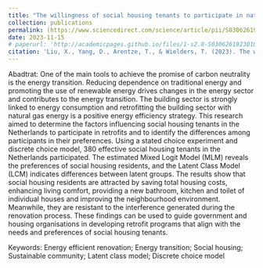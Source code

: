 ```yaml
---
title: "The willingness of social housing tenants to participate in natural gas-free heating systems project: Insights from a stated choice experiment in the Netherlands"
collection: publications
permalink: (https://www.sciencedirect.com/science/article/pii/S030626192301070X)
date: 2023-11-15
# paperurl: 'http://academicpages.github.io/files/1-s2.0-S030626192301070X-main.pdf'
citation: 'Liu, X., Yang, D., Arentze, T., & Wielders, T. (2023). The willingness of social housing tenants to participate in natural gas-free heating systems project: Insights from a stated choice experiment in the Netherlands. Applied Energy, 350, 121706.'
---
```


Abadtrat: One of the main tools to achieve the promise of carbon neutrality is the energy transition. Reducing dependence on traditional energy and promoting the use of renewable energy drives changes in the energy sector and contributes to the energy transition. The building sector is strongly linked to energy consumption and retrofitting the building sector with natural gas energy is a positive energy efficiency strategy. This research aimed to determine the factors influencing social housing tenants in the Netherlands to participate in retrofits and to identify the differences among participants in their preferences. Using a stated choice experiment and discrete choice model, 380 effective social housing tenants in the Netherlands participated. The estimated Mixed Logit Model (MLM) reveals the preferences of social housing residents, and the Latent Class Model (LCM) indicates differences between latent groups. The results show that social housing residents are attracted by saving total housing costs, enhancing living comfort, providing a new bathroom, kitchen and toilet of individual houses and improving the neighbourhood environment. Meanwhile, they are resistant to the interference generated during the renovation process. These findings can be used to guide government and housing organisations in developing retrofit programs that align with the needs and preferences of social housing tenants.

Keywords: Energy efficient renovation; Energy transition; Social housing; Sustainable community; Latent class model; Discrete choice model

